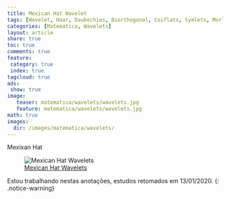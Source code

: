 ```yaml
---
title: Mexican Hat Wavelet
tags: [Wavelet, Haar, Daubechies, Biorthogonal, Coiflats, Symlets, Morlet, Mexican Hat, Meyer, DSP, Signal, Signal Processing]
categories: [Matematica, Wavelets]
layout: article
share: true
toc: true
comments: true
feature:
 category: true
 index: true
tagcloud: true
ads: 
 show: true
image:
   teaser: matematica/wavelets/wavelets.jpg
   feature: matematica/wavelets/wavelets.jpg
math: true
images:
  dir: /images/matematica/wavelets/
---
```


Mexixan Hat

<!--more-->


<figure class="image">
  <img src="{{site.url}}/{{page.images.dir}}/ch01_intro5-Mexican Hat.gif" alt="Mexican Hat Wavelets" >
  <figcaption><a href="{{site.url}}/{%post_url 2020-01-14-mexican_hat-wavelets %}">Mexican Hat Wavelets</a></figcaption>
</figure>

Estou trabalhando nestas anotações, estudos retomados em 13/01/2020.
{: .notice-warning}
